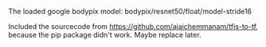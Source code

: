 The loaded google bodypix model: bodypix/resnet50/float/model-stride16 

Included the sourcecode from https://github.com/ajaichemmanam/tfjs-to-tf, because the pip package didn't work.
Maybe replace later.